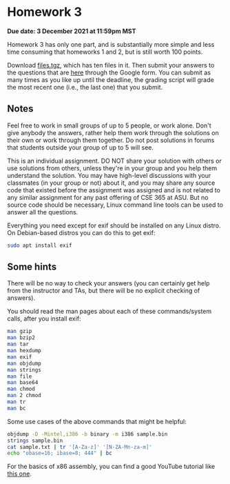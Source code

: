 # Homework 3

__Due date: 3 December 2021 at 11:59pm MST__

Homework 3 has only one part, and is substantially more simple and less
time consuming that homeworks 1 and 2, but is still worth 100 points.

Download [files.tgz](files.tgz), which has ten files in it.  Then submit your
answers to the questions that are [here]() through the Google form.  You can
submit as many times as you like up until the deadline, the grading script will
grade the most recent one (i.e., the last one) that you submit.

## Notes

Feel free to work in small groups of up to 5 people, or work alone.  Don't give
anybody the answers, rather help them work through the solutions on their own
or work through them together.  Do not post solutions in forums that students
outside your group of up to 5 will see.

This is an individual assignment. DO NOT share your solution with others or use
solutions from others, unless they're in your group and you help them
understand the solution.  You may have high-level discussions with your
classmates (in your group or not) about it, and you may share any source code
that existed before the assignment was assigned and is not related to any
similar assignment for any past offering of CSE 365 at ASU.  But no source code
should be necessary, Linux command line tools can be used to answer all the
questions.


Everything you need except for exif should be installed on any Linux distro.
On Debian-based distros you can do this to get exif:

```bash
sudo apt install exif
```

## Some hints

There will be no way to check your answers (you can certainly get help from the instructor and TAs, but there will be no explicit checking of answers).

You should read the man pages about each of these commands/system calls, after you install exif:

```bash
man gzip
man bzip2
man tar
man hexdump
man exif
man objdump
man strings
man file
man base64
man chmod
man 2 chmod
man tr
man bc
```

Some use cases of the above commands that might be helpful:

```bash
objdump -D -Mintel,i386 -b binary -m i386 sample.bin
strings sample.bin
cat sample.txt | tr '[A-Za-z]' '[N-ZA-Mn-za-m]'
echo "obase=16; ibase=8; 444" | bc
```

For the basics of x86 assembly, you can find a good YouTube tutorial like [this one](https://www.youtube.com/watch?v=75gBFiFtAb8).

